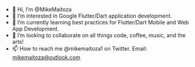 - 👋 Hi, I’m @MikeMaitoza
- 👀 I’m interested in Google Flutter/Dart application development.
- 🌱 I’m currently learning best practices for Flutter/Dart Mobile and Web App Development.
- 💞️ I’m looking to collaborate on all things code, coffee, music, and the arts!
- 📫 How to reach me @mikemaitoza1 on Twitter. Email: mikemaitoza@outlook.com

<!---
MikeMaitoza/MikeMaitoza is a ✨ special ✨ repository because its `README.md` (this file) appears on your GitHub profile.
You can click the Preview link to take a look at your changes.
--->

